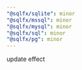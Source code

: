 ```yaml
---
"@sqlfx/sqlite": minor
"@sqlfx/mssql": minor
"@sqlfx/mysql": minor
"@sqlfx/sql": minor
"@sqlfx/pg": minor
---
```


update effect
